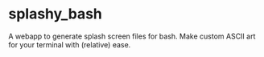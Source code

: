 # splashy_bash
A webapp to generate splash screen files for bash. Make custom ASCII art for your terminal with (relative) ease.
